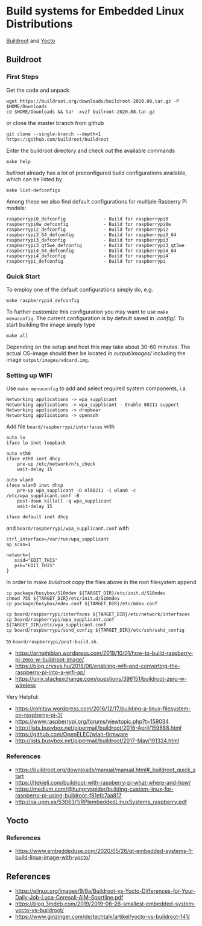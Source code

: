
# Build systems for Embedded Linux Distributions

[Buildroot](https://buildroot.org) and [Yocto](https://www.yoctoproject.org/)

## Buildroot

### First Steps

Get the code and unpack

```Shell
wget https://buildroot.org/downloads/buildroot-2020.08.tar.gz -P $HOME/Downloads
cd $HOME/Downloads && tar -xvzf builroot-2020.08.tar.gz
```

or clone the master branch from github

```
git clone --single-branch --depth=1 https://github.com/buildroot/buildroot
```

Enter the buildroot directory and check out the available commands

```
make help
```

_builroot_ already has a lot of preconfigured build configurations available,
which can be listed by

```
make list-defconfigs
```

Among these we also find default configurations for multiple Rasberry Pi models:

```
raspberrypi0_defconfig              - Build for raspberrypi0
raspberrypi0w_defconfig             - Build for raspberrypi0w
raspberrypi2_defconfig              - Build for raspberrypi2
raspberrypi3_64_defconfig           - Build for raspberrypi3_64
raspberrypi3_defconfig              - Build for raspberrypi3
raspberrypi3_qt5we_defconfig        - Build for raspberrypi3_qt5we
raspberrypi4_64_defconfig           - Build for raspberrypi4_64
raspberrypi4_defconfig              - Build for raspberrypi4
raspberrypi_defconfig               - Build for raspberrypi
```

### Quick Start

To employ one of the default configurations simply do, e.g.

```Shell
make raspberrypi4_defconfig
```

To further customize this configuration you may want to use `make menuconfig`.
The current configuration is by default saved in _.config/_. To start building
the image simply type

```Shell
make all
```

Depending on the setup and host this may take about 30-60 minutes.
The actual OS-image should then be located in _output/images/_ including the
image `output/images/sdcard.img`.

### Setting up WIFI

Use `make menuconfig` to add and select required system components, i.a.

```
Networking applications -> wpa_supplicant
Networking applications -> wpa_supplicant - Enable 80211 support
Networking applications -> dropbear
Networking applications -> openssh
```

Add file `board/raspberrypi/interfaces` with

```
auto lo
iface lo inet loopback

auto eth0
iface eth0 inet dhcp
    pre-up /etc/network/nfs_check
    wait-delay 15

auto wlan0
iface wlan0 inet dhcp
    pre-up wpa_supplicant -D nl80211 -i wlan0 -c /etc/wpa_supplicant.conf -B
    post-down killall -q wpa_supplicant
    wait-delay 15

iface default inet dhcp
```

and `board/raspberrypi/wpa_supplicant.conf` with

```
ctrl_interface=/var/run/wpa_supplicant
ap_scan=1

network={
   ssid="EDIT_THIS"
   psk="EDIT_THIS"
}
```

In order to make _buildroot_ copy the files above in the root filesystem append

```
cp package/busybox/S10mdev ${TARGET_DIR}/etc/init.d/S10mdev
chmod 755 ${TARGET_DIR}/etc/init.d/S10mdev
cp package/busybox/mdev.conf ${TARGET_DIR}/etc/mdev.conf

cp board/raspberrypi/interfaces ${TARGET_DIR}/etc/network/interfaces
cp board/raspberrypi/wpa_supplicant.conf ${TARGET_DIR}/etc/wpa_supplicant.conf
cp board/raspberrypi/sshd_config ${TARGET_DIR}/etc/ssh/sshd_config
```

to `board/raspberrypi/post-build.sh`.

- https://armphibian.wordpress.com/2019/10/01/how-to-build-raspberry-pi-zero-w-buildroot-image/
- https://blog.crysys.hu/2018/06/enabling-wifi-and-converting-the-raspberry-pi-into-a-wifi-ap/
- https://unix.stackexchange.com/questions/396151/buildroot-zero-w-wireless

Very Helpful:

- https://rohitsw.wordpress.com/2016/12/17/building-a-linux-filesystem-on-raspberry-pi-3/
- https://www.raspberrypi.org/forums/viewtopic.php?t=159034
- http://lists.busybox.net/pipermail/buildroot/2016-April/159688.html
- https://github.com/OpenELEC/wlan-firmware
- http://lists.busybox.net/pipermail/buildroot/2017-May/191324.html

### References

- https://buildroot.org/downloads/manual/manual.html#_buildroot_quick_start
- https://ltekieli.com/buildroot-with-raspberry-pi-what-where-and-how/
- https://medium.com/@hungryspider/building-custom-linux-for-raspberry-pi-using-buildroot-f81efc7aa817
- http://oa.upm.es/53063/1/RPIembeddedLinuxSystems_raspberry.pdf

## Yocto

### References

- https://www.embeddeduse.com/2020/05/26/qt-embedded-systems-1-build-linux-image-with-yocto/

## References

- https://elinux.org/images/9/9a/Buildroot-vs-Yocto-Differences-for-Your-Daily-Job-Luca-Ceresoli-AIM-Sportline.pdf
- https://blog.3mdeb.com/2019/2019-06-26-smallest-embedded-system-yocto-vs-buildroot/
- https://www.ginzinger.com/de/techtalk/artikel/yocto-vs-buildroot-141/
